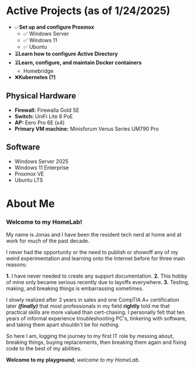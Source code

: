 
# Active Projects (as of 1/24/2025)

- ✅**Set up and configure Proxmox**
	- ✅ Windows Server
	- ✅ Windows 11
	- ✅ Ubuntu
- ⏳**Learn how to configure Active Directory**
- ⏳**Learn, configure, and maintain Docker containers**
	- Homebridge
- ❌**Kubernetes (?)**

## Physical Hardware

- **Firewall:** Firewalla Gold SE
- **Switch:** UniFi Lite 8 PoE
- **AP:** Eero Pro 6E (x4)
- **Primary VM machine:** Minisforum Venus Series UM790 Pro

## Software

 - Windows Server 2025
 - Windows 11 Enterprise
 - Proxmox VE
 - Ubuntu LTS

# About Me

### Welcome to my HomeLab!

My name is Jonas and I have been the resident tech nerd at home and at work for much of the past decade.

I never had the opportunity or the need to publish or showoff any of my weird experimentation and learning onto the Internet before for three main reasons:

 **1.** I have never needed to create any support documentation.
 **2.** This hobby of mine only became serious recently due to layoffs everywhere.
 **3.** Testing, making, and breaking things is embarrassing sometimes.

I slowly realized after 3 years in sales and one CompTIA A+ certification later ***(finally)*** that most professionals in my field **rightly** told me that practical skills are more valued than cert-chasing. I personally felt that ten years of informal experience troubleshooting PC's, tinkering with software, and taking them apart shouldn't be for nothing.

So here I am, logging the journey to my first IT role by messing about, breaking things, buying replacements, then breaking them again and fixing code to the best of my abilities.

**Welcome to my playground**; *welcome to my HomeLab.*
